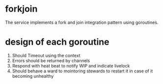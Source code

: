 # forkjoin
The service implements a fork and join integration pattern using goroutines.

# design of each goroutine
1. Should Timeout using the context
2. Errors should be returned by channels
3. Respond with heat beat to notify WIP and indicate livelock
4. Should behave a ward to mointoring stewards to restart it in case of it becoming unhealthy   

